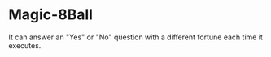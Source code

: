 # Magic-8Ball
It can answer an "Yes" or "No" question with a different fortune each time it executes.
